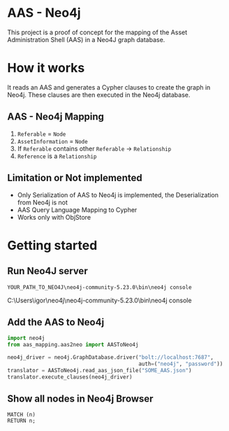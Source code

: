 # AAS - Neo4j

This project is a proof of concept for the mapping of the Asset Administration Shell (AAS) in a Neo4J graph database.


# How it works

It reads an AAS and generates a Cypher clauses to create the graph in Neo4j.
These clauses are then executed in the Neo4j database.

## AAS - Neo4j Mapping

1. ``Referable`` = ``Node``
1. ``AssetInformation`` = ``Node``
2. If ``Referable`` contains other ``Referable`` -> ``Relationship``
3. ``Reference`` is a ``Relationship``

## Limitation or Not implemented
- Only Serialization of AAS to Neo4j is implemented, the Deserialization from Neo4j is not
- AAS Query Language Mapping to Cypher
- Works only with ObjStore

# Getting started

## Run Neo4J server
```
YOUR_PATH_TO_NEO4J\neo4j-community-5.23.0\bin\neo4j console
```
C:\Users\igor\neo4j\neo4j-community-5.23.0\bin\neo4j console

## Add the AAS to Neo4j
```python
import neo4j
from aas_mapping.aas2neo import AASToNeo4j

neo4j_driver = neo4j.GraphDatabase.driver("bolt://localhost:7687", 
                                          auth=("neo4j", "password"))
translator = AASToNeo4j.read_aas_json_file("SOME_AAS.json")
translator.execute_clauses(neo4j_driver)
```

## Show all nodes in Neo4j Browser
```
MATCH (n)
RETURN n;
```

